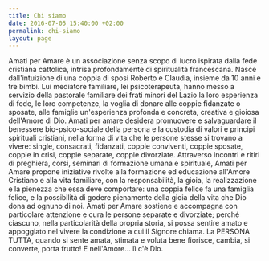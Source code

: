 ```yaml
---
title: Chi siamo
date: 2016-07-05 15:40:00 +02:00
permalink: chi-siamo
layout: page
---
```


Amati per Amare è un associazione senza scopo di lucro ispirata dalla fede cristiana cattolica, intrisa profondamente di spiritualità francescana. Nasce dall'intuizione di una coppia di sposi Roberto e Claudia, insieme da 10 anni e tre bimbi. Lui mediatore familiare, lei psicoterapeuta, hanno messo a servizio della pastorale familiare dei frati minori del Lazio la loro esperienza di fede, le loro competenze, la voglia di donare alle coppie fidanzate o sposate, alle famiglie un'esperienza profonda e concreta, creativa e gioiosa dell'Amore di Dio. Amati per amare desidera promuovere e salvaguardare il benessere bio-psico-sociale della persona e la custodia di valori e principi spirituali cristiani, nella forma di vita che le persone stesse si trovano a vivere: single, consacrati, fidanzati, coppie conviventi, coppie sposate, coppie in crisi, coppie separate, coppie divorziate. 
Attraverso incontri e ritiri di preghiera, corsi, seminari di formazione umana e spirituale, Amati per Amare propone iniziative rivolte alla formazione ed educazione all'Amore Cristiano e alla vita familiare, con la responsabilità, la gioia, la realizzazione e la pienezza che essa deve comportare: una coppia felice fa una famiglia felice, e la possibilità di godere pienamente della gioia della vita che Dio dona ad ognuno di noi. Amati per Amare sostiene e accompagna con particolare attenzione e cura le persone separate e divorziate; perché ciascuno, nella particolarità della propria storia, si possa sentire amato e appoggiato nel vivere la condizione a cui il Signore chiama.
La PERSONA TUTTA, quando si sente amata, stimata e voluta bene fiorisce, cambia, si converte, porta frutto! E nell'Amore... lì c'è Dio. 